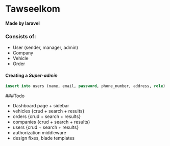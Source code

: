 # Tawseelkom

#### Made by laravel

### Consists of:
* User (sender, manager, admin)
* Company
* Vehicle
* Order


#### Creating a *Super-admin*
```SQL
insert into users (name, email, password, phone_number, address, role) values ('<name>', '<email>', '<password>', '<phone_number>', '<address>', 'super-admin');
```

###Todo
* Dashboard page + sidebar
* vehicles {crud + search + results}
* orders {crud + search + results}
* companies {crud + search + results}
* users {crud + search + results}
* authorization middleware
* design fixes, blade templates
